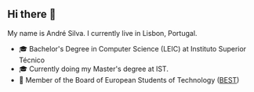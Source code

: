 ## Hi there 👋
My name is André Silva. I currently live in Lisbon, Portugal.

- 🎓 Bachelor's Degree in Computer Science (LEIC) at Instituto Superior Técnico
- 🎓 Currently doing my Master's degree at IST.
- 👯 Member of the Board of European Students of Technology ([BEST](https://www.best.eu.org/index.jsp))
